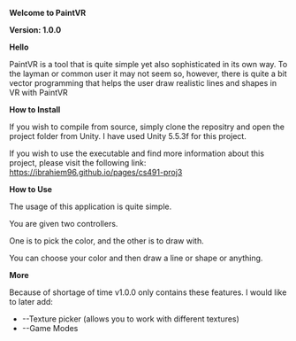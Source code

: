 **Welcome to PaintVR**

**Version: 1.0.0**

**Hello**

PaintVR is a tool that is quite simple yet also sophisticated in its own way. To the layman or common user it may not seem so, however, there is quite a bit vector programming that helps the user draw realistic lines and shapes in VR with PaintVR

**How to Install**

If you wish to compile from source, simply clone the repositry and open the project folder from Unity. I have used Unity 5.5.3f for this project. 

If you wish to use the executable and find more information about this project, please visit the following link:
https://ibrahiem96.github.io/pages/cs491-proj3


**How to Use**

The usage of this application is quite simple.

You are given two controllers.

One is to pick the color, and the other is to draw with.

You can choose your color and then draw a line or shape or anything.

**More**

Because of shortage of time v1.0.0 only contains these features. I would like to later add:

- --Texture picker (allows you to work with different textures)
- --Game Modes
